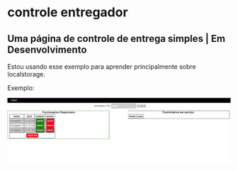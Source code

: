 # <h1>controle entregador</h1>
<h2>Uma página de controle de entrega simples | Em Desenvolvimento</h2>
<p>Estou usando esse exemplo para aprender principalmente sobre localstorage.</p>
<p>Exemplo:</p>
<img src="https://github.com/raphaelz3/controle_entregador/blob/main/img/Controle_entregador.png">
